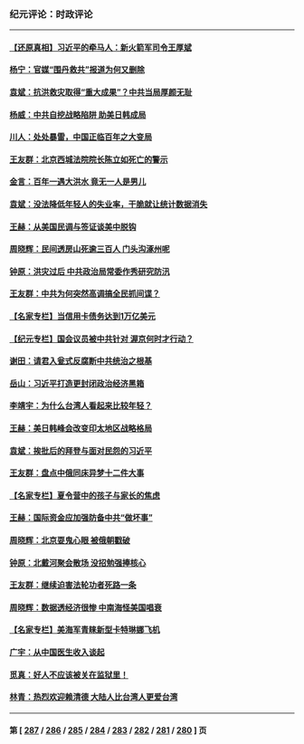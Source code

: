 ### 纪元评论：时政评论
---
#### [【还原真相】习近平的牵马人：新火箭军司令王厚斌](../../pages/nsc1025/n14057261.md) 
#### [杨宁：官媒“围丹救共”报道为何又删除](../../pages/nsc1025/n14057541.md) 
#### [袁斌：抗洪救灾取得“重大成果”？中共当局厚颜无耻](../../pages/nsc1025/n14057395.md) 
#### [杨威：中共自挖战略陷阱 助美日韩成局](../../pages/nsc1025/n14057265.md) 
#### [川人：处处暴雷，中国正临百年之大变局](../../pages/nsc1025/n14057250.md) 
#### [王友群：北京西城法院院长陈立如死亡的警示](../../pages/nsc1025/n14057225.md) 
#### [金言：百年一遇大洪水 竟无一人是男儿](../../pages/nsc1025/n14057023.md) 
#### [袁斌：没法降低年轻人的失业率，干脆就让统计数据消失](../../pages/nsc1025/n14056795.md) 
#### [王赫：从美国民调与签证谈美中脱钩](../../pages/nsc1025/n14056746.md) 
#### [周晓辉：民间透房山死逾三百人 门头沟涿州呢](../../pages/nsc1025/n14056471.md) 
#### [钟原：洪灾过后 中共政治局常委作秀研究防汛](../../pages/nsc1025/n14056226.md) 
#### [王友群：中共为何突然高调搞全民抓间谍？](../../pages/nsc1025/n14056155.md) 
#### [【名家专栏】当信用卡债务达到1万亿美元](../../pages/nsc1025/n14055879.md) 
#### [【纪元专栏】国会议员被中共针对 渥京何时才行动？](../../pages/nsc1025/n14055343.md) 
#### [谢田：请君入瓮式反腐断中共统治之根基](../../pages/nsc1025/n14055925.md) 
#### [岳山：习近平打造更封闭政治经济黑箱](../../pages/nsc1025/n14055641.md) 
#### [李靖宇：为什么台湾人看起来比较年轻？](../../pages/nsc1025/n14055857.md) 
#### [王赫：美日韩峰会改变印太地区战略格局](../../pages/nsc1025/n14055686.md) 
#### [袁斌：挨批后的拜登与面对民怨的习近平](../../pages/nsc1025/n14055660.md) 
#### [王友群：盘点中俄同床异梦十二件大事](../../pages/nsc1025/n14055390.md) 
#### [【名家专栏】夏令营中的孩子与家长的焦虑](../../pages/nsc1025/n14053753.md) 
#### [王赫：国际资金应加强防备中共“做坏事”](../../pages/nsc1025/n14054757.md) 
#### [周晓辉：北京耍鬼心眼 被俄朝戳破](../../pages/nsc1025/n14055257.md) 
#### [钟原：北戴河聚会散场 没招勉强捧核心](../../pages/nsc1025/n14054723.md) 
#### [王友群：继续迫害法轮功者死路一条](../../pages/nsc1025/n14054575.md) 
#### [周晓辉：数据透经济很惨 中南海怪美国唱衰](../../pages/nsc1025/n14054560.md) 
#### [【名家专栏】美海军青睐新型卡特琳娜飞机](../../pages/nsc1025/n14054378.md) 
#### [广宇：从中国医生收入谈起](../../pages/nsc1025/n14054227.md) 
#### [觅真：好人不应该被关在监狱里！](../../pages/nsc1025/n14054206.md) 
#### [林青：热烈欢迎赖清德 大陆人比台湾人更爱台湾](../../pages/nsc1025/n14054171.md) 

---
#### 第 [ [287](./287.md) / [286](./286.md) / [285](./285.md) / [284](./284.md) / [283](./283.md) / [282](./282.md) / [281](./281.md) / [280](./280.md) ] 页
